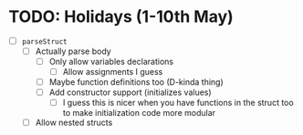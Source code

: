 TODO: Holidays (1-10th May)
===========================

- [ ] `parseStruct` 
    - [ ] Actually parse body
        - [ ] Only allow variables declarations
            - [ ] Allow assignments I guess
        - [ ] Maybe function definitions too (D-kinda thing)
        - [ ] Add constructor support (initializes values)
            - [ ] I guess this is nicer when you have functions
            in the struct too to make initialization code more modular
    - [ ] Allow nested structs